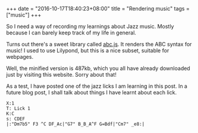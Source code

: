 +++
date = "2016-10-17T18:40:23+08:00"
title = "Rendering music"
tags = ["music"]
+++

So I need a way of recording my learnings about Jazz music. Mostly because I can barely keep track of my life in general.

<!--more-->

Turns out there's a sweet library called [abc.js](https://abcjs.net). It renders the ABC syntax for music! I used to use Lilypond, but this is a nice subset, suitable for webpages.

Well, the minified version is 487kb, which you all have already downloaded just by visiting this website. Sorry about that!

As a test, I have posted one of the jazz licks I am learning in this post. In a future blog post, I shall talk about things I have learnt about each lick.
```
X:1
T: Lick 1
K:C
s: CDEF
|:"Dm7b5" F3 ^C DF_Ac|"G7" B_B_A^F G=Bdf|"Cm7" _e8:|
```
